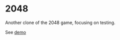 # 2048

Another clone of the 2048 game, focusing on testing.

See [demo](https://narigo.github.io/2048)